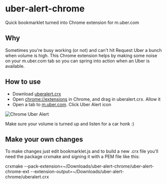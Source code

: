 # uber-alert-chrome
Quick bookmarklet turned into Chrome extension for m.uber.com

## Why

Sometimes you're busy working (or not) and can't hit Request Uber a
bunch when volume is high. This Chrome extension helps by making some
noise on your m.uber.com tab so you can spring into action when an Uber
is available.

## How to use

- Download [uberalert.crx](https://github.com/steadystatic/uber-alert-chrome/raw/master/uberalert.crx)
- Open [chrome://extensions](chrome://extensions) in Chrome, and drag in uberalert.crx. Allow it
- Open a tab to [m.uber.com](http://m.uber.com). Click Uber Alert icon

![Chrome Uber Alert](https://github.com/steadystatic/uber-alert-chrome/raw/master/screenshot-example.jpg)

Make sure your volume is turned up and listen for a car honk :)

## Make your own changes

To make changes just edit bookmarklet.js and to build a new .crx file you'll need the package crxmake and signing it with a PEM file like this:

crxmake --pack-extension=~/Downloads/uber-alert-chrome/uber-alert-chrome-ext  --extension-output=~/Downloads/uber-alert-chrome/uberalert.crx
